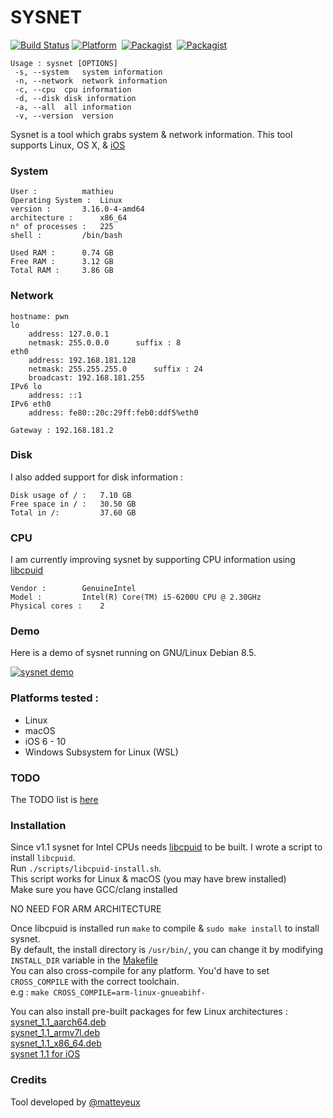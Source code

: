 # SYSNET

[![Build Status](https://travis-ci.org/matteyeux/sysnet.svg?branch=master)](https://travis-ci.org/matteyeux/sysnet)
[![Platform](https://img.shields.io/badge/platform-multiples-yellowgreen.svg)](https://github.com/matteyeux/sysnet#platforms-tested-) 
[![Packagist](https://img.shields.io/badge/license-MIT-orange.svg)](https://github.com/matteyeux/sysnet/blob/master/LICENSE)&nbsp;
[![Packagist](https://img.shields.io/badge/contact-matteyeux-blue.svg)](https://twitter.com/matteyeux) 

```
Usage : sysnet [OPTIONS]
 -s, --system	system information
 -n, --network	network information
 -c, --cpu	cpu information
 -d, --disk	disk information
 -a, --all	all information
 -v, --version	version
```

Sysnet is a tool which grabs system & network information.
This tool supports Linux, OS X, & [iOS](https://github.com/theos/theos)

###  System 

```
User : 			mathieu
Operating System :	Linux
version :		3.16.0-4-amd64
architecture : 		x86_64
n° of processes : 	225
shell : 		/bin/bash

Used RAM : 		0.74 GB
Free RAM : 		3.12 GB
Total RAM : 	3.86 GB

```

### Network

```
hostname: pwn
lo
	address: 127.0.0.1
	netmask: 255.0.0.0		suffix : 8
eth0
	address: 192.168.181.128
	netmask: 255.255.255.0		suffix : 24
	broadcast: 192.168.181.255
IPv6 lo
	address: ::1
IPv6 eth0
	address: fe80::20c:29ff:feb0:ddf5%eth0

Gateway : 192.168.181.2
```

### Disk 
I also added support for disk information :

```
Disk usage of / : 	7.10 GB
Free space in / : 	30.50 GB
Total in /: 		37.60 GB
```

### CPU 
I am currently improving sysnet by supporting CPU information using [libcpuid](https://github.com/matteyeux/libcpuid)

```
Vendor :		GenuineIntel
Model :			Intel(R) Core(TM) i5-6200U CPU @ 2.30GHz
Physical cores :	2
```

### Demo

Here is a demo of sysnet running on GNU/Linux Debian 8.5. 

[![sysnet demo](https://asciinema.org/a/Ld5fe5Zy8qLBx9zcA8RKqQV3S.png)](https://asciinema.org/a/Ld5fe5Zy8qLBx9zcA8RKqQV3S)

### Platforms tested :

- Linux
- macOS
- iOS 6 - 10
- Windows Subsystem for Linux (WSL)

### TODO

The TODO list is [here](https://github.com/matteyeux/sysnet/projects/1)

### Installation 

Since v1.1 sysnet for Intel CPUs needs [libcpuid](https://github.com/matteyeux/libcpuid) to be built. I wrote a script to install `libcpuid`. <br>
Run `./scripts/libcpuid-install.sh`. <br>
This script works for Linux & macOS (you may have brew installed) <br>
Make sure you have GCC/clang installed

NO NEED FOR ARM ARCHITECTURE

Once libcpuid is installed run `make` to compile & `sudo make install` to install sysnet. <br>
By default, the install directory is `/usr/bin/`, you can change it by modifying `INSTALL_DIR` variable in the [Makefile](https://github.com/matteyeux/sysnet/blob/master/Makefile#L4) <br>
You can also cross-compile for any platform. You'd have to set `CROSS_COMPILE` with the correct toolchain. <br>
e.g : `make CROSS_COMPILE=arm-linux-gnueabihf-` <br>

You can also install pre-built packages for few Linux architectures : <br> 
[sysnet_1.1_aarch64.deb](https://github.com/matteyeux/sysnet/releases/download/1.1/sysnet_1.1_aarch64.deb) <br>
[sysnet_1.1_armv7l.deb](https://github.com/matteyeux/sysnet/releases/download/1.1/sysnet_1.1_armv7l.deb) <br>
[sysnet_1.1_x86_64.deb](https://github.com/matteyeux/sysnet/releases/download/1.1/sysnet_1.1_x86_64.deb) <br>
[sysnet 1.1 for iOS](https://github.com/matteyeux/sysnet/releases/download/1.1/com.matteyeux.sysnet_iphoneos-arm.deb)

### Credits

Tool developed by [@matteyeux](https://twitter.com/matteyeux)
